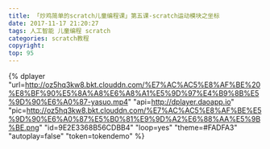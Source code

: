 ```yaml
---
title: 「炒鸡简单的scratch儿童编程课」第五课-scratch运动模块之坐标  
date: 2017-11-17 21:20:27
tags: 人工智能 儿童编程 scratch
categories: scratch教程
copyright:
top: 95
---
```


<!--more-->
{% dplayer "url=http://oz5hq3kw8.bkt.clouddn.com/%E7%AC%AC5%E8%AF%BE%20%E8%BF%90%E5%8A%A8%E6%A8%A1%E5%9D%97%E4%B9%8B%E5%9D%90%E6%A0%87-yasuo.mp4" "api=http://dplayer.daoapp.io" "pic=http://oz5hq3kw8.bkt.clouddn.com/%E7%AC%AC5%E8%AF%BE%E5%9D%90%E6%A0%87%E5%B0%81%E9%9D%A2%E6%88%AA%E5%9B%BE.png"  "id=9E2E3368B56CDBB4" "loop=yes" "theme=#FADFA3" "autoplay=false" "token=tokendemo" %}


